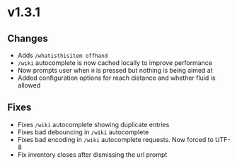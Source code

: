 # v1.3.1

## Changes

- Adds `/whatisthisitem offhand`
- `/wiki` autocomplete is now cached locally to improve performance
- Now prompts user when `H` is pressed but nothing is being aimed at
- Added configuration options for reach distance and whether fluid is allowed

## Fixes

- Fixes `/wiki` autocomplete showing duplicate entries
- Fixes bad debouncing in `/wiki` autocomplete
- Fixes bad encoding in `/wiki` autocomplete requests. Now forced to UTF-8
- Fix inventory closes after dismissing the url prompt
